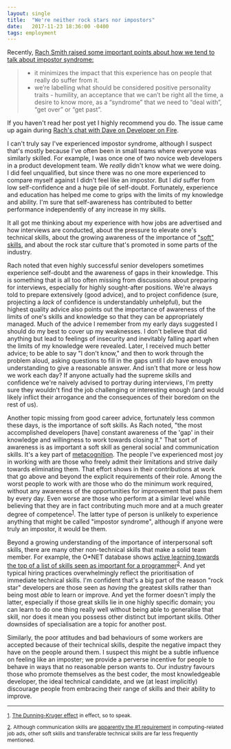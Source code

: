 ```yaml
---
layout: single
title:  "We're neither rock stars nor impostors"
date:   2017-11-23 18:36:00 -0400
tags: employment
---
```

Recently, [Rach Smith raised some important points about how we tend to talk about impostor syndrome:](https://rachsmith.com/2017/i-dont-have-imposter-syndrome)

> * it minimizes the impact that this experience has on people that really do suffer from it.
> * we’re labelling what should be considered positive personality traits - humility, an acceptance that we can’t be right all the time, a desire to know more, as a “syndrome” that we need to “deal with”, “get over” or “get past”.

If you haven't read her post yet I highly recommend you do. The issue came up again during [Rach's chat with Dave on Developer on Fire](http://developeronfire.com/podcast/episode-288-rachel-smith-connecting-and-delivering).

I can't truly say I've experienced impostor syndrome, although I suspect that's mostly because I've often been in small teams where everyone was similarly skilled. For example, I was once one of two novice web developers in a product development team. We *really* didn't know what we were doing. I did feel unqualified, but since there was no one more experienced to compare myself against I didn't feel like an impostor. But I *did* suffer from low self-confidence and a huge pile of self-doubt. Fortunately, experience and education has helped me come to grips with the limits of my knowledge and ability. I'm sure that self-awareness has contributed to better performance independently of any increase in my skills.

It all got me thinking about my experience with how jobs are advertised and how interviews are conducted, about the pressure to elevate one's technical skills, about the growing awareness of the importance of ["soft" skills](https://en.wikipedia.org/wiki/Soft_skills), and about the rock star culture that's promoted in some parts of the industry.

Rach noted that even highly successful senior developers sometimes experience self-doubt and the awareness of gaps in their knowledge. This is something that is all too often missing from discussions about preparing for interviews, especially for highly sought-after positions. We're always told to prepare extensively (good advice), and to project confidence (sure, projecting a *lack* of confidence is understandably unhelpful), but the highest quality advice also points out the importance of awareness of the limits of one's skills and knowledge so that they can be appropriately managed. Much of the advice I remember from my early days suggested I should do my best to cover up my weaknesses. I don't believe that did anything but lead to feelings of insecurity and inevitably falling apart when the limits of my knowledge were revealed. Later, I received much better advice; to be able to say "I don't know," and then to work through the problem aloud, asking questions to fill in the gaps until I *do* have enough understanding to give a reasonable answer. And isn't that more or less how we work each day? If anyone actually had the supreme skills and confidence we're naively advised to portray during interviews, I'm pretty sure they wouldn't find the job challenging or interesting enough (and would likely inflict their arrogance and the consequences of their boredom on the rest of us).

Another topic missing from good career advice, fortunately less common these days, is the importance of soft skills. As Rach noted, "the most accomplished developers [have] constant awareness of the 'gap' in their knowledge and willingness to work towards closing it." That sort of awareness is as important a soft skill as general social and communication skills. It's a key part of [metacognition](https://en.wikipedia.org/wiki/Metacognition). The people I've experienced most joy in working with are those who freely admit their limitations and strive daily towards eliminating them. That effort shows in their contributions at work that go above and beyond the explicit requirements of their role. Among the worst people to work with are those who do the minimum work required, without any awareness of the opportunities for improvement that pass them by every day. Even worse are those who perform at a similar level while believing that they are in fact contributing much more and at a much greater degree of competence<sup id="fnrdke"><a href="#fndke">1</a></sup>. The latter type of person is unlikely to experience anything that might be called "impostor syndrome", although if anyone were truly an impostor, it would be them.

Beyond a growing understanding of the importance of interpersonal soft skills, there are many other non-technical skills that make a solid team member. For example, the O\*NET database shows [active learning towards the top of a list of skills seen as important for a programmer](https://www.onetonline.org/link/details/15-1131.00)<sup id="fnrcomm"><a href="#fncomm">2</a></sup>. And yet typical hiring practices overwhelmingly reflect the prioritisation of immediate technical skills. I'm confident that's a big part of the reason "rock star" developers are those seen as *having* the greatest skills rather than being most *able* to learn or improve. And yet the former doesn't imply the latter, especially if those great skills lie in one highly specific domain; you can learn to do one thing really well without being able to generalise that skill, nor does it mean you possess other distinct but important skills. Other downsides of specialisation are a topic for another post.

Similarly, the poor attitudes and bad behaviours of some workers are accepted because of their technical skills, despite the negative impact they have on the people around them. I suspect this might be a subtle influence on feeling like an imposter; we provide a perverse incentive for people to behave in ways that no reasonable person wants to. Our industry favours those who promote themselves as the best coder, the most knowledgeable developer, the ideal technical candidate, and we (at least implicitly) discourage people from embracing their range of skills and their ability to improve.

-----
<p style="font-size:12px" id="fndke"><a href="#fnrdke">1</a>. <a href="https://en.wikipedia.org/wiki/Dunning%E2%80%93Kruger_effect">The Dunning-Kruger effect</a> in effect, so to speak.
<p style="font-size:12px" id="fncomm"><a href="#fnrcomm">2</a>. Although communication skills are <a href="https://www.ziprecruiter.com/blog/job-skills-employers-want/">apparently the #1 requirement</a> in computing-related job ads, other soft skills and transferable technical skills are far less frequently mentioned.
